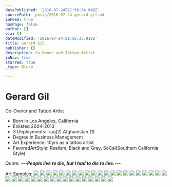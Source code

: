 ```yaml
---
datePublished: '2016-07-24T21:56:34.649Z'
sourcePath: _posts/2016-07-24-gerard-gil.md
inFeed: true
hasPage: false
author: []
via: {}
dateModified: '2016-07-24T21:56:33.918Z'
title: Gerard Gil
publisher: {}
description: Co-Owner and Tattoo Artist
inNav: true
starred: true
_type: Blurb

---
```

# Gerard Gil

Co-Owner and Tattoo Artist

* Born in Los Angeles, California
* Enlisted 2004-2013
* 3 Deployments: Iraq(2) Afghanistan (1)
* Degree in Business Management
* Art Experience: 10yrs as a tattoo artist
* FavoredArtStyle: Realism, Black and Gray, SoCal(Southern California Style)

Quote: _**---People live to die, but I had to die to live.---**_

Art Samples:
![](https://s3-us-west-2.amazonaws.com/the-grid-img/p/9564098733d6d937376cdd21c383cef1bd8d70fc.jpg)
![](https://the-grid-user-content.s3-us-west-2.amazonaws.com/5929a0bb-22e1-404b-a107-25ca322d061c.jpg)
![](https://the-grid-user-content.s3-us-west-2.amazonaws.com/9c81a13d-063d-4e31-96f7-847dccd9b7aa.jpg)
![](https://s3-us-west-2.amazonaws.com/the-grid-img/p/1a2c6d8a103e76d84e8bf346f985c0d549f4484a.jpg)
![](https://the-grid-user-content.s3-us-west-2.amazonaws.com/0e0b583d-defd-48ea-8083-3a2155162c01.jpg)
![](https://s3-us-west-2.amazonaws.com/the-grid-img/p/9f00bae974333dc930e007ed9843ea7a32012cfa.jpg)
![](https://s3-us-west-2.amazonaws.com/the-grid-img/p/05ca92194dea227cdf250a716c8e4ae5f5af70c9.jpg)
![](https://s3-us-west-2.amazonaws.com/the-grid-img/p/515c43dee0c6ee3cb0abe3d039d190fa3dd6729d.jpg)
![](https://the-grid-user-content.s3-us-west-2.amazonaws.com/9739a4c4-8258-4bd3-89f1-ee45d9721df5.jpg)
![](https://the-grid-user-content.s3-us-west-2.amazonaws.com/3372fd0f-db25-4107-a913-e723925f0107.jpg)
![](https://the-grid-user-content.s3-us-west-2.amazonaws.com/0cd82747-46b6-4966-aa75-02fc0f24172e.jpg)
![](https://the-grid-user-content.s3-us-west-2.amazonaws.com/ddbcde9d-05d2-4f1e-ad8b-187519c3d1e4.jpg)
![](https://the-grid-user-content.s3-us-west-2.amazonaws.com/b5a25867-8e6e-4df9-9bc3-1f9f3ff1e280.jpg)
![](https://the-grid-user-content.s3-us-west-2.amazonaws.com/21324c98-016c-4d56-8131-93add073bd98.jpg)
![](https://the-grid-user-content.s3-us-west-2.amazonaws.com/334bb79f-f964-421a-aa13-2cc3607aed9c.jpg)
![](https://the-grid-user-content.s3-us-west-2.amazonaws.com/cc0d1c52-a42a-4fc6-a8a6-02ca3dffec96.jpg)
![](https://s3-us-west-2.amazonaws.com/the-grid-img/p/eb2d114db93eb4abe84efa97e7e2339096f95c87.jpg)
![](https://the-grid-user-content.s3-us-west-2.amazonaws.com/d115c3da-d46a-4daa-b697-9891efc1416d.jpg)
![](https://the-grid-user-content.s3-us-west-2.amazonaws.com/db96136a-8dcb-4b12-b604-fdc0c5248f14.jpg)
![](https://the-grid-user-content.s3-us-west-2.amazonaws.com/583abe7c-1da1-458f-ac76-c8d11c712bf0.jpg)
![](https://the-grid-user-content.s3-us-west-2.amazonaws.com/bdcccf87-e7f9-499f-9650-827bc9d1b388.jpg)
![](https://the-grid-user-content.s3-us-west-2.amazonaws.com/b0f9f0c0-3102-4034-8a73-fc5635d930b1.jpg)
![](https://the-grid-user-content.s3-us-west-2.amazonaws.com/e4d11d8e-0685-493f-81b7-02801aacd9ef.jpg)
![](https://the-grid-user-content.s3-us-west-2.amazonaws.com/2f61914d-5eed-40ef-996f-46215ca03108.jpg)
![](https://the-grid-user-content.s3-us-west-2.amazonaws.com/8e3c32c7-d4a2-49fc-a60f-1cd32375c437.jpg)
![](https://the-grid-user-content.s3-us-west-2.amazonaws.com/247c75bb-d761-4e88-b27d-5eb060ae58b9.jpg)
![](https://the-grid-user-content.s3-us-west-2.amazonaws.com/ed4d3db8-de85-4694-adaf-f1e89120326c.jpg)
![](https://the-grid-user-content.s3-us-west-2.amazonaws.com/9e94228a-8cb8-4e7e-abe5-263e5faf34d5.jpg)
![](https://the-grid-user-content.s3-us-west-2.amazonaws.com/897214d1-c239-451e-8fde-cc8f8fa554d2.jpg)
![](https://the-grid-user-content.s3-us-west-2.amazonaws.com/37bb1209-f1a3-43ab-84d3-9868bb7edd83.jpg)
![](https://the-grid-user-content.s3-us-west-2.amazonaws.com/990016df-8068-4bbe-b449-1dc10ab45d3e.jpg)
![](https://s3-us-west-2.amazonaws.com/the-grid-img/p/c5426bbae26e62e63dd2baa67c4e67b216b9b51e.jpg)
![](https://the-grid-user-content.s3-us-west-2.amazonaws.com/9db5e739-ec3e-47c7-a049-a396b2a71112.jpg)
![](https://s3-us-west-2.amazonaws.com/the-grid-img/p/6522c89657c7f7b2bf6c18e60063e00a47689ddf.jpg)
![](https://s3-us-west-2.amazonaws.com/the-grid-img/p/b4ec6ca0c1050b21ce03fbed63947256b43b8342.jpg)
![](https://s3-us-west-2.amazonaws.com/the-grid-img/p/4e19ea3290720e7ac16d6eeeb6efacaa5ed8efc5.jpg)
![](https://the-grid-user-content.s3-us-west-2.amazonaws.com/23437599-0f7d-48d9-b1dd-2a02d1444ddb.jpg)
![](https://the-grid-user-content.s3-us-west-2.amazonaws.com/d9208728-cd92-4b4f-8cbc-74d2ba7a3ef0.jpg)
